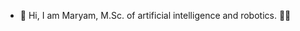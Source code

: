 - 👋 Hi, I am Maryam, M.Sc. of artificial intelligence and robotics. 🧑‍🎓

<!---
madarvishian/madarvishian is a ✨ special ✨ repository because its `README.md` (this file) appears on your GitHub profile.
You can click the Preview link to take a look at your changes.
--->
